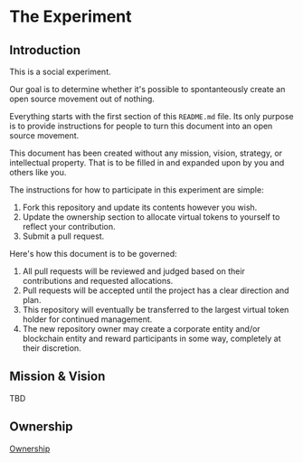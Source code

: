 # The Experiment

## Introduction

This is a social experiment.

Our goal is to determine whether it's possible to spontanteously create an open source movement out of nothing.

Everything starts with the first section of this `README.md` file. Its only purpose is to provide instructions for people to turn this document into an open source movement.

This document has been created without any mission, vision, strategy, or intellectual property. That is to be filled in and expanded upon by you and others like you.

The instructions for how to participate in this experiment are simple:

1. Fork this repository and update its contents however you wish.
2. Update the ownership section to allocate virtual tokens to yourself to reflect your contribution.
3. Submit a pull request.

Here's how this document is to be governed:

1. All pull requests will be reviewed and judged based on their contributions and requested allocations.
2. Pull requests will be accepted until the project has a clear direction and plan.
3. This repository will eventually be transferred to the largest virtual token holder for continued management.
4. The new repository owner may create a corporate entity and/or blockchain entity and reward participants in some way, completely at their discretion.

## Mission & Vision

TBD

## Ownership

[Ownership](/ownership.md)
